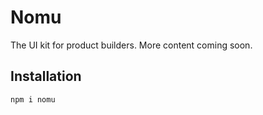 # Nomu

The UI kit for product builders. More content coming soon.

## Installation
```
npm i nomu
```
